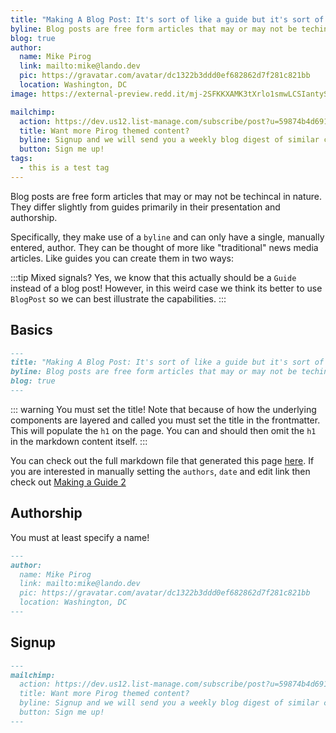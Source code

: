 ```yaml
---
title: "Making A Blog Post: It's sort of like a guide but it's sort of not like a guide"
byline: Blog posts are free form articles that may or may not be techincal in nature. They differ slightly from guides primarily in their presentation and authorship.
blog: true
author:
  name: Mike Pirog
  link: mailto:mike@lando.dev
  pic: https://gravatar.com/avatar/dc1322b3ddd0ef682862d7f281c821bb
  location: Washington, DC
image: https://external-preview.redd.it/mj-2SFKKXAMK3tXrlo1smwLCSIantySqxSgfgMoJH2U.jpg?width=640&crop=smart&auto=webp&s=4f983b744fba16877e80218131a917b92904af26

mailchimp:
  action: https://dev.us12.list-manage.com/subscribe/post?u=59874b4d6910fa65e724a4648&amp;id=613837077f
  title: Want more Pirog themed content?
  byline: Signup and we will send you a weekly blog digest of similar content to keep you satiated.
  button: Sign me up!
tags:
  - this is a test tag
---
```


Blog posts are free form articles that may or may not be techincal in nature. They differ slightly from guides primarily in their presentation and authorship.

Specifically, they make use of a `byline` and can only have a single, manually entered, author. They can be thought of more like "traditional" news media articles. Like guides you can create them in two ways:

:::tip Mixed signals?
Yes, we know that this actually should be a `Guide` instead of a blog post! However, in this weird case we think its better to use `BlogPost` so we can best illustrate the capabilities.
:::

## Basics

```md
---
title: "Making A Blog Post: It's sort of like a guide but it's sort of not like a guide"
byline: Blog posts are free form articles that may or may not be techincal in nature. They differ slightly from guides primarily in their presentation and authorship.
blog: true
---
```

::: warning You must set the title!
Note that because of how the underlying components are layered and called you must set the title in the frontmatter. This will populate the `h1` on the page. You can and should then omit the `h1` in the markdown content itself.
:::

You can check out the full markdown file that generated this page [here](https://github.com/lando/vuepress-theme-default-plus/blob/main/docs/making-a-guide.html). If you are interested in manually setting the `authors`, `date` and edit link then check out [Making a Guide 2](./making-a-guide-2.html)

## Authorship

You must at least specify a name!

```md
---
author:
  name: Mike Pirog
  link: mailto:mike@lando.dev
  pic: https://gravatar.com/avatar/dc1322b3ddd0ef682862d7f281c821bb
  location: Washington, DC
---
```

## Signup

```md
---
mailchimp:
  action: https://dev.us12.list-manage.com/subscribe/post?u=59874b4d6910fa65e724a4648&amp;id=613837077f
  title: Want more Pirog themed content?
  byline: Signup and we will send you a weekly blog digest of similar content to keep you satiated.
  button: Sign me up!
---
```
